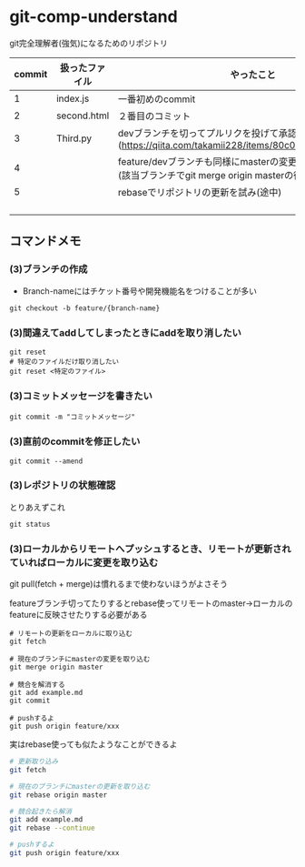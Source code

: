 # git-comp-understand
git完全理解者(強気)になるためのリポジトリ

| commit | 扱ったファイル | やったこと                                                   |
| ------ | -------------- | ------------------------------------------------------------ |
| 1      | index.js       | 一番初めのcommit                                             |
| 2      | second.html    | ２番目のコミット                                             |
| 3      | Third.py       | devブランチを切ってプルリクを投げて承認するまでを試した<br />(https://qiita.com/takamii228/items/80c0996a0b5fa39337bd) |
| 4      |                | feature/devブランチも同様にmasterの変更に追従させた<br />(該当ブランチでgit merge origin masterの後push) |
| 5      |                | rebaseでリポジトリの更新を試み(途中)                         |
|        |                |                                                              |
|        |                |                                                              |
|        |                |                                                              |
|        |                |                                                              |



## コマンドメモ

### (3)ブランチの作成

- Branch-nameにはチケット番号や開発機能名をつけることが多い

```shell
git checkout -b feature/{branch-name}
```

### (3)間違えてaddしてしまったときにaddを取り消したい

```shell
git reset
# 特定のファイルだけ取り消したい
git reset <特定のファイル>
```

### (3)コミットメッセージを書きたい

```shell
git commit -m "コミットメッセージ"
```

### (3)直前のcommitを修正したい

```shell
git commit --amend
```

### (3)レポジトリの状態確認

 とりあえずこれ

```shell
git status
```

### (3)ローカルからリモートへプッシュするとき、リモートが更新されていればローカルに変更を取り込む

git pull(fetch + merge)は慣れるまで使わないほうがよさそう

featureブランチ切ってたりするとrebase使ってリモートのmaster→ローカルのfeatureに反映させたりする必要がある

```shell
# リモートの更新をローカルに取り込む
git fetch

# 現在のブランチにmasterの変更を取り込む
git merge origin master

# 競合を解消する
git add example.md
git commit

# pushするよ
git push origin feature/xxx

```

実はrebase使っても似たようなことができるよ

```sh
# 更新取り込み
git fetch

# 現在のブランチにmasterの更新を取り込む
git rebase origin master

# 競合起きたら解消
git add example.md
git rebase --continue

# pushするよ
git push origin feature/xxx
```



